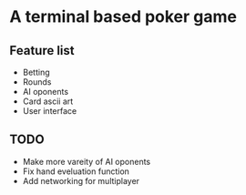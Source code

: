# A terminal based poker game

## Feature list
- Betting
- Rounds
- AI oponents
- Card ascii art
- User interface

## TODO
- Make more vareity of AI oponents
- Fix hand eveluation function
- Add networking for multiplayer
